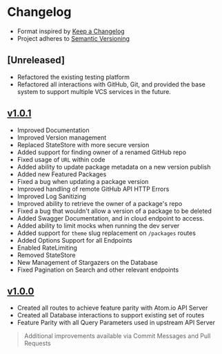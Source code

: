 # Changelog

* Format inspired by [Keep a Changelog](https://keepachangelog.com/en/1.0.0/)
* Project adheres to [Semantic Versioning](https://semver.org/spec/v2.0.0.html)

## [Unreleased]

* Refactored the existing testing platform
* Refactored all interactions with GitHub, Git, and provided the base system to support multiple VCS services in the future.

## [v1.0.1](https://github.com/pulsar-edit/package-backend/releases/tag/v1.0.1)

* Improved Documentation
* Improved Version management
* Replaced StateStore with more secure version
* Added support for finding owner of a renamed GitHub repo
* Fixed usage of `URL` within code
* Added ability to update package metadata on a new version publish
* Added new Featured Packages
* Fixed a bug when updating a package version
* Improved handling of remote GitHub API HTTP Errors
* Improved Log Sanitizing
* Improved ability to retrieve the owner of a package's repo
* Fixed a bug that wouldn't allow a version of a package to be deleted
* Added Swagger Documentation, and in cloud endpoint to access.
* Added ability to limit mocks when running the dev server
* Added support for `theme` slug replacement on `/packages` routes
* Added Options Support for all Endpoints
* Enabled RateLimiting
* Removed StateStore
* New Management of Stargazers on the Database
* Fixed Pagination on Search and other relevant endpoints

## [v1.0.0](https://github.com/pulsar-edit/package-backend/releases/tag/v1.0.0)

* Created all routes to achieve feature parity with Atom.io API Server
* Created all Database interactions to support existing set of routes
* Feature Parity with all Query Parameters used in upstream API Server

> Additional improvements available via Commit Messages and Pull Requests
